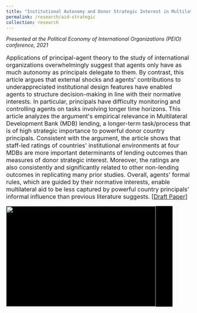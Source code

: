 ```yaml
---
title: "Institutional Autonomy and Donor Strategic Interest in Multilateral Foreign Aid: Rules vs. Informal Influence "
permalink: /research/aid-strategic
collection: research
---
```


<style>
.thumbnailas {
    background-color: black;
    height: 275px;
    display: inline-block; 
    background-size: cover; 
    background-position: center center;
    background-repeat: no-repeat;
}
</style>

*Presented at the Political Economy of International Organizations (PEIO) conference, 2021*

<p style="font-size: 12pt; width: 100%; text-align: left;">Applications of principal-agent theory to the study of international organizations overwhelmingly suggest that agents only have as much autonomy as principals delegate to them. By contrast, this article argues that external shocks and agents' contributions to underappreciated institutional design features have enabled agents to structure decision-making in line with their normative interests. In particular, principals have difficulty monitoring and controlling agents on tasks involving longer time horizons. This article analyzes the argument's empirical relevance in Multilateral Development Bank (MDB) lending, a longer-term task/process that is of high strategic importance to powerful donor country principals. Consistent with the argument, the article shows that staff-led ratings of countries' institutional environments at four MDBs are more important determinants of lending outcomes than measures of donor strategic interest. Moreover, the ratings are also consistently and significantly related to other non-lending outcomes in replicating many prior studies. Overall, agents' formal rules, which are guided by their normative interests, enable multilateral aid to be less captured by powerful country principals' informal influence than previous literature suggests. [<a href="https://mikedenly.com/files/aid-strategic.pdf">Draft Paper</a>]</p>

<p style="font-size: 12pt; width: 100%; text-align: left;"><img src="/images/foreign_aid.png" class="thumbnailas" style="width: 90%;"></p>